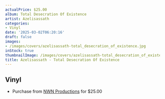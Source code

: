```yaml
---
actualPrice: $25.00
album: Total Desecration Of Existence
artist: Azelisassath
categories:
- Vinyl
date: '2025-03-02T06:20:16'
draft: false
images:
- /images/covers/azelisassath-total_desecration_of_existence.jpg
inStock: true
thumbnailImage: /images/covers/azelisassath-total_desecration_of_existence-thumb.jpg
title: Azelisassath - Total Desecration Of Existence
---
```


## Vinyl
* Purchase from [NWN Productions](http://shop.nwnprod.com/index.php?route=product/product&path=75&product_id=58027&sort=pd.name&order=ASC) for $25.00
